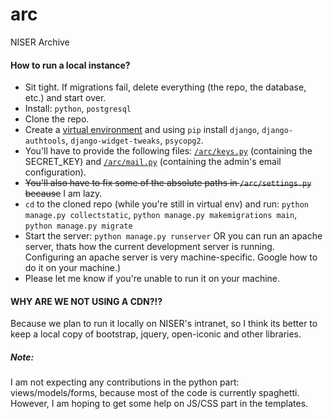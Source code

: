 # arc
NISER Archive

#### How to run a local instance?

 * Sit tight. If migrations fail, delete everything (the repo, the database, etc.) and start over.
 * Install: `python`, `postgresql`
 * Clone the repo.
 * Create a [virtual environment](https://docs.python.org/3/tutorial/venv.html) and using `pip` install `django`, `django-authtools`, `django-widget-tweaks`, `psycopg2`.
 * You'll have to provide the following files: [`/arc/keys.py`](http://codepad.org/lEGbyqnp) (containing the SECRET\_KEY) and [`/arc/mail.py`](http://codepad.org/5a3I8cSr) (containing the admin's email configuration).
 * ~~You'll also have to fix some of the absolute paths in `/arc/settings.py` because~~ I am lazy.
 * `cd` to the cloned repo (while you're still in virtual env) and run: `python manage.py collectstatic`, `python manage.py makemigrations main`, `python manage.py migrate`
 * Start the server: `python manage.py runserver` OR you can run an apache server, thats how the current development server is running. Configuring an apache server is very machine-specific. Google how to do it on your machine.)
 * Please let me know if you're unable to run it on your machine.

#### WHY ARE WE NOT USING A CDN?!?

Because we plan to run it locally on NISER's intranet, so I think its better to keep a local copy of bootstrap, jquery, open-iconic and other libraries.

##### Note:

I am not expecting any contributions in the python part: views/models/forms, because most of the code is currently spaghetti. However, I am hoping to get some help on JS/CSS part in the templates.

